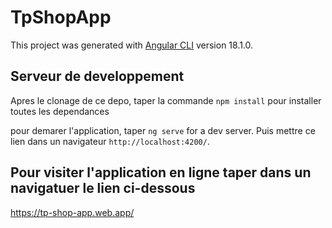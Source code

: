 # TpShopApp

This project was generated with [Angular CLI](https://github.com/angular/angular-cli) version 18.1.0.

## Serveur de developpement

Apres le clonage de ce depo, taper la commande `npm install` pour installer toutes les dependances

pour demarer l'application, taper `ng serve` for a dev server. Puis mettre ce lien dans un navigateur `http://localhost:4200/`. 

## Pour visiter l'application en ligne taper dans un navigatuer le lien ci-dessous

https://tp-shop-app.web.app/
